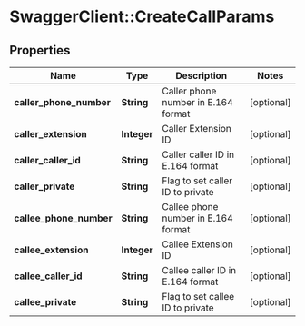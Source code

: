 # SwaggerClient::CreateCallParams

## Properties
Name | Type | Description | Notes
------------ | ------------- | ------------- | -------------
**caller_phone_number** | **String** | Caller phone number in E.164 format | [optional] 
**caller_extension** | **Integer** | Caller Extension ID | [optional] 
**caller_caller_id** | **String** | Caller caller ID in E.164 format | [optional] 
**caller_private** | **String** | Flag to set caller ID to private | [optional] 
**callee_phone_number** | **String** | Callee phone number in E.164 format | [optional] 
**callee_extension** | **Integer** | Callee Extension ID | [optional] 
**callee_caller_id** | **String** | Callee caller ID in E.164 format | [optional] 
**callee_private** | **String** | Flag to set callee ID to private | [optional] 


